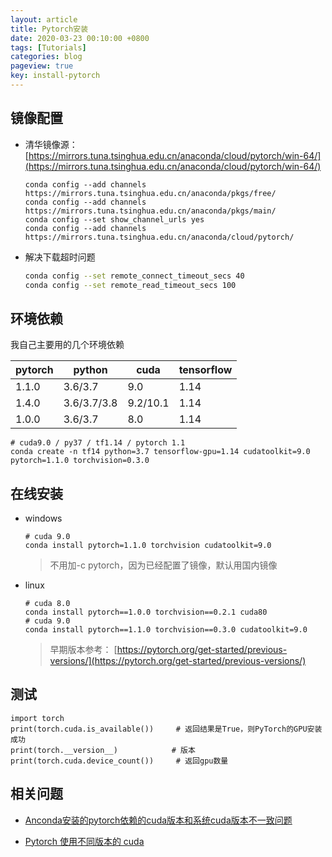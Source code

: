 ```yaml
---
layout: article
title: Pytorch安装
date: 2020-03-23 00:10:00 +0800
tags: [Tutorials]
categories: blog
pageview: true
key: install-pytorch
---
```


## 镜像配置

- 清华镜像源：[https://mirrors.tuna.tsinghua.edu.cn/anaconda/cloud/pytorch/win-64/](https://mirrors.tuna.tsinghua.edu.cn/anaconda/cloud/pytorch/win-64/)

  ```
  conda config --add channels https://mirrors.tuna.tsinghua.edu.cn/anaconda/pkgs/free/
  conda config --add channels https://mirrors.tuna.tsinghua.edu.cn/anaconda/pkgs/main/
  conda config --set show_channel_urls yes
  conda config --add channels https://mirrors.tuna.tsinghua.edu.cn/anaconda/cloud/pytorch/
  ```

- 解决下载超时问题

  ```bash
  conda config --set remote_connect_timeout_secs 40
  conda config --set remote_read_timeout_secs 100
  ```

  

## 环境依赖

我自己主要用的几个环境依赖

| pytorch | python      | cuda     | tensorflow |
| ------- | ----------- | -------- | ---------- |
| 1.1.0   | 3.6/3.7     | 9.0      | 1.14       |
| 1.4.0   | 3.6/3.7/3.8 | 9.2/10.1 | 1.14       |
| 1.0.0   | 3.6/3.7     | 8.0      | 1.14       |

```
# cuda9.0 / py37 / tf1.14 / pytorch 1.1
conda create -n tf14 python=3.7 tensorflow-gpu=1.14 cudatoolkit=9.0 pytorch=1.1.0 torchvision=0.3.0

```



## 在线安装

- windows

  ```
  # cuda 9.0
  conda install pytorch=1.1.0 torchvision cudatoolkit=9.0
  ```

  > 不用加-c pytorch，因为已经配置了镜像，默认用国内镜像 

- linux

  ```
  # cuda 8.0
  conda install pytorch==1.0.0 torchvision==0.2.1 cuda80
  # cuda 9.0
  conda install pytorch==1.1.0 torchvision==0.3.0 cudatoolkit=9.0
  ```

  > 早期版本参考： [https://pytorch.org/get-started/previous-versions/](https://pytorch.org/get-started/previous-versions/)



## 测试

```
import torch
print(torch.cuda.is_available())   	 # 返回结果是True，则PyTorch的GPU安装成功
print(torch.__version__) 			# 版本
print(torch.cuda.device_count()) 	 # 返回gpu数量
```





## 相关问题

- [Anconda安装的pytorch依赖的cuda版本和系统cuda版本不一致问题](https://blog.csdn.net/qq_38156052/article/details/103663759)

- [Pytorch 使用不同版本的 cuda](https://www.cnblogs.com/yhjoker/p/10972795.html)

